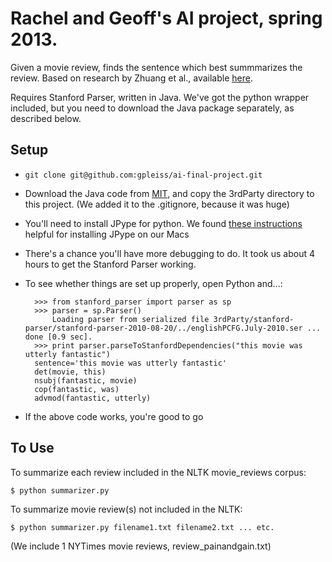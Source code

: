 Rachel and Geoff's AI project, spring 2013.
===========================================

Given a movie review, finds the sentence which best summmarizes the review. Based on research by Zhuang et al., available [here](http://research.microsoft.com/en-us/um/people/leizhang/Paper/cikm06_movie.pdf).

Requires Stanford Parser, written in Java. We've got the python wrapper included, but you need to download the Java package separately, as described below. 


Setup
-----
* ``git clone git@github.com:gpleiss/ai-final-project.git``
* Download the Java code from [MIT](http://projects.csail.mit.edu/spatial/Stanford_Parser), and copy the 3rdParty directory to this project. (We added it to the .gitignore, because it was huge)
* You'll need to install JPype for python. We found [these instructions](http://blog.y3xz.com/blog/2011/04/29/installing-jpype-on-mac-os-x/) helpful for installing JPype on our Macs
* There's a chance you'll have more debugging to do. It took us about 4 hours to get the Stanford Parser working.
* To see whether things are set up properly, open Python and...:

        >>> from stanford_parser import parser as sp
        >>> parser = sp.Parser()
            Loading parser from serialized file 3rdParty/stanford-parser/stanford-parser-2010-08-20/../englishPCFG.July-2010.ser ... done [0.9 sec].
        >>> print parser.parseToStanfordDependencies("this movie was utterly fantastic")
        sentence='this movie was utterly fantastic'
        det(movie, this)
        nsubj(fantastic, movie)
        cop(fantastic, was)
        advmod(fantastic, utterly)

* If the above code works, you're good to go

To Use
------
To summarize each review included in the NLTK movie_reviews corpus:
    
    $ python summarizer.py

To summarize movie review(s) not included in the NLTK:
    
    $ python summarizer.py filename1.txt filename2.txt ... etc.
(We include 1 NYTimes movie reviews, review_painandgain.txt)
